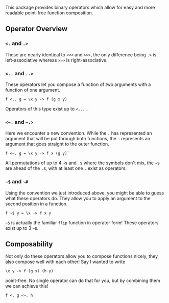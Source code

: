 This package provides binary operators which allow for easy and more readable point-free function composition.

## Operator Overview

### `<.` and `.>`

These are nearly identical to `<<<` and `>>>`, the only difference being `.>` is left-associative whereas `>>>` is right-associative.

### `<..` and `..>`

These operators let you compose a function of two arguments with a function of one argument.
```
f <.. g = \x y -> f (g x y)
```
Operators of this type exist up to `<....`.

### `<~.` and `~.>`

Here we encounter a new convention. While the `.` has represented an argument that will be put through both functions, the `~` represents an argument that goes straight to the outer function.
```
f <~. g = \x y -> f x (g y)`
```
All permutations of up to 4 `~`s and `.`s where the symbols don't mix, the `~`s are ahead of the `.`s, with at least one `.`  exist as operators.

### `~$` and `~#`

Using the convention we just introduced above, you might be able to guess what these operators do. They allow you to apply an argument to the second position in a function.
```
f ~$ y = \x -> f x y
```
`~$` is actually the familiar `flip` function in operator form! These operators exist up to 3 `~`s.

## Composability

Not only do these operators allow you to compose functions nicely, they also compose well with each other! Say I wanted to write
```
\x y -> f (g x) (h y)
```
point-free. No single operator can do that for you, but by combining them we can achieve this!
```
f <. g <~. h
```
